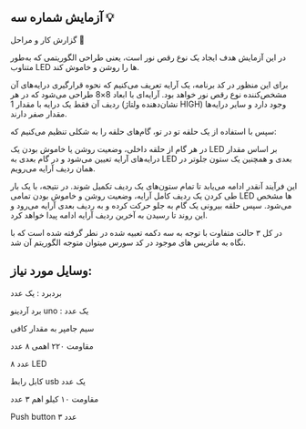 آزمایش شماره سه 💡
---

گزارش کار و مراحل 📝


در این آزمایش هدف ایجاد یک نوع رقص نور است، یعنی طراحی الگوریتمی که به‌طور متناوب LED ها را روشن و خاموش کند.

برای این منظور در کد برنامه، یک آرایه تعریف می‌کنیم که نحوه قرارگیری درایه‌های آن مشخص‌کننده نوع رقص نور خواهد بود. آرایه‌ای با ابعاد 8×8 طراحی می‌شود که در هر ردیف آن فقط یک درایه با مقدار 1 (نشان‌دهنده ولتاژ HIGH) وجود دارد و سایر درایه‌ها مقدار صفر دارند. 

سپس با استفاده از یک حلقه تو در تو، گام‌های حلقه را به شکلی تنظیم می‌کنیم که:

در هر گام از حلقه داخلی، وضعیت روشن یا خاموش بودن یک LED بر اساس مقدار درایه‌های آرایه تعیین می‌شود و در گام بعدی به LED بعدی و همچنین یک ستون جلوتر در همان ردیف آرایه می‌رویم. 

این فرآیند آنقدر ادامه می‌یابد تا تمام ستون‌های یک ردیف تکمیل شوند. در نتیجه، با یک بار طی کردن یک ردیف کامل آرایه، وضعیت روشن و خاموش بودن تمامی LED ها مشخص می‌شود. سپس حلقه بیرونی یک گام به جلو حرکت کرده و به ردیف بعدی آرایه می‌رود و این روند تا رسیدن به آخرین ردیف آرایه ادامه پیدا خواهد کرد.

در کل ۳ حالت متفاوت با توجه به سه دکمه تعبيه شده در نطر گرفته شده است که با نگاه به ماتریس های موجود در کد سورس میتوان متوجه الگوریتم آن شد.

وسایل مورد نیاز:
---
بردبرد : یک عدد

برد آردینو uno : یک عدد

سیم جامپر به مقدار کافی

مقاومت ۲۲۰ اهمی ۸ عدد

۸ عدد LED

کابل رابط usb یک عدد

مقاومت ۱۰ کیلو اهم ۳ عدد

Push button ۳ عدد

